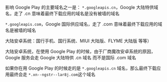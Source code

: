 影响 Google Play 的主要域名之一是： 
````*.googleapis.cn````，Google 大陆特供域名，走了 .cn 意味着最终下载应用的域名是没有被墙的域名

```*.googleapis.com```，Google 国际供应域名，走了 .com 意味着最终下载应用的域名是被墙的域名

大陆安卓系统：国行手机、国行系统、MIUI 大陆版、FLYME 大陆版 等等）

大陆安卓系统，在使用 Google Play 的时候，由于厂商魔改安卓系统的原因，Google 服务会走 Google 大陆特供 .cn 域名 而不是国际 .com 域名

如果你在用 Google Play 的时候走的是 ```*.googleapis.cn``` 域名，那么最终下载应用最终会走 ```*.xn--ngstr--lar8j.com```这个域名
